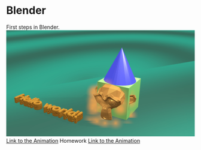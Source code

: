 # Blender
First steps in Blender.
![Test](https://raw.githubusercontent.com/SabineZilde/Blender/master/Test.jpg)
[Link to the Animation](https://youtu.be/h4b5WAGbDv4)
Homework
[Link to the Animation](https://youtu.be/WByqOpEviMA)
